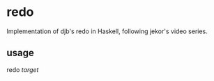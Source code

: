 # redo

Implementation of djb's redo in Haskell, following jekor's video series.

## usage

redo *target*
